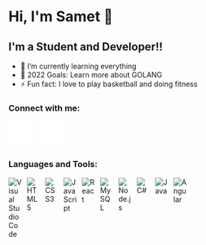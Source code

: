 # Hi, I'm Samet 👋 

## I'm a Student and Developer!!

- 🌱 I’m currently learning everything
- 🥅 2022 Goals: Learn more about GOLANG
- ⚡ Fun fact: I love to play basketball and doing fitness

### Connect with me:
[![website](./img/linkedin-dark.svg)](https://www.linkedin.com/in/samet-yilmaz-dev/)
&nbsp;&nbsp;
[![website](./img/instagram-dark.svg)](https://www.instagram.com/yilmz_samett/)
&nbsp;&nbsp;
[![website](./img/discord.png)](https://discordapp.com/users/367313948774760448)

### Languages and Tools:

<img align="left" alt="Visual Studio Code" width="26px" src="https://cdn.jsdelivr.net/gh/devicons/devicon/icons/vscode/vscode-original.svg" style="padding-right:10px;" />
<img align="left" alt="HTML5" width="26px" src="https://cdn.jsdelivr.net/gh/devicons/devicon/icons/html5/html5-original.svg" style="padding-right:10px;" />
<img align="left" alt="CSS3" width="26px" src="https://cdn.jsdelivr.net/gh/devicons/devicon/icons/css3/css3-original.svg" style="padding-right:10px;" />
<img align="left" alt="JavaScript" width="26px" src="https://cdn.jsdelivr.net/gh/devicons/devicon/icons/javascript/javascript-original.svg" style="padding-right:10px;" />
<img align="left" alt="React" width="26px" src="https://cdn.jsdelivr.net/gh/devicons/devicon/icons/react/react-original.svg" style="padding-right:10px;" />
<img align="left" alt="MySQL" width="26px" src="https://cdn.jsdelivr.net/gh/devicons/devicon/icons/mysql/mysql-original.svg" style="padding-right:10px;" />
<img align="left" alt="Node.js" width="26px" src="https://cdn.jsdelivr.net/gh/devicons/devicon/icons/nodejs/nodejs-original.svg" style="padding-right:10px;" />
<img align="left" alt="C#" width="26px" src="https://cdn.jsdelivr.net/gh/devicons/devicon/icons/csharp/csharp-plain.svg" style="padding-right:10px;" />
<img align="left" alt="Java" width="26px" src="https://cdn.jsdelivr.net/gh/devicons/devicon/icons/java/java-original.svg" style="padding-right:10px;" />
<img align="left" alt="Angular" width="26px" src="https://cdn.jsdelivr.net/gh/devicons/devicon/icons/angularjs/angularjs-original.svg" style="padding-right:10px;" />


<br />
<br />